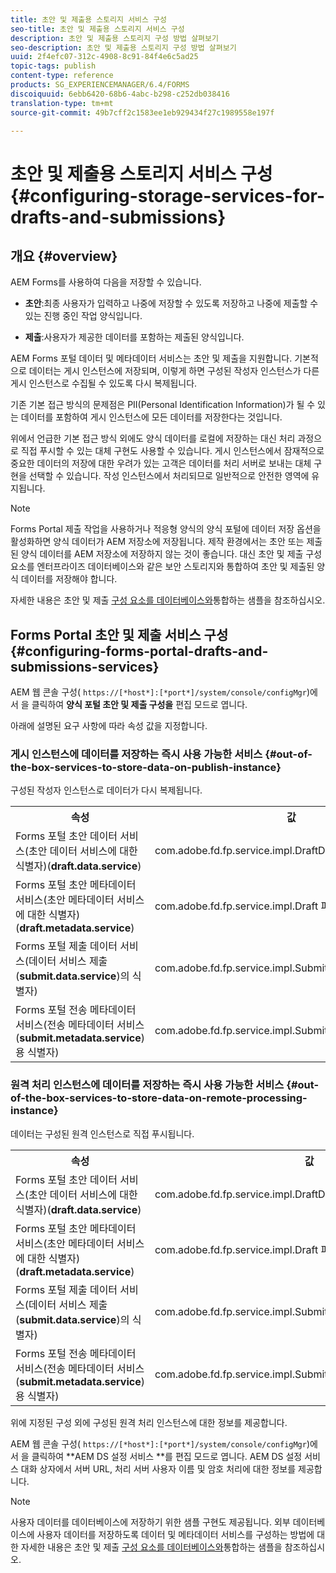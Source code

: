 ```yaml
---
title: 초안 및 제출용 스토리지 서비스 구성
seo-title: 초안 및 제출용 스토리지 서비스 구성
description: 초안 및 제출용 스토리지 구성 방법 살펴보기
seo-description: 초안 및 제출용 스토리지 구성 방법 살펴보기
uuid: 2f4efc07-312c-4908-8c91-84f4e6c5ad25
topic-tags: publish
content-type: reference
products: SG_EXPERIENCEMANAGER/6.4/FORMS
discoiquuid: 6ebb6420-68b6-4abc-b298-c252db038416
translation-type: tm+mt
source-git-commit: 49b7cff2c1583ee1eb929434f27c1989558e197f

---
```



# 초안 및 제출용 스토리지 서비스 구성 {#configuring-storage-services-for-drafts-and-submissions}

## 개요 {#overview}

AEM Forms를 사용하여 다음을 저장할 수 있습니다.

* **초안**:최종 사용자가 입력하고 나중에 저장할 수 있도록 저장하고 나중에 제출할 수 있는 진행 중인 작업 양식입니다.

* **제출**:사용자가 제공한 데이터를 포함하는 제출된 양식입니다.

AEM Forms 포털 데이터 및 메타데이터 서비스는 초안 및 제출을 지원합니다. 기본적으로 데이터는 게시 인스턴스에 저장되며, 이렇게 하면 구성된 작성자 인스턴스가 다른 게시 인스턴스로 수집될 수 있도록 다시 복제됩니다.

기존 기본 접근 방식의 문제점은 PII(Personal Identification Information)가 될 수 있는 데이터를 포함하여 게시 인스턴스에 모든 데이터를 저장한다는 것입니다.

위에서 언급한 기본 접근 방식 외에도 양식 데이터를 로컬에 저장하는 대신 처리 과정으로 직접 푸시할 수 있는 대체 구현도 사용할 수 있습니다. 게시 인스턴스에서 잠재적으로 중요한 데이터의 저장에 대한 우려가 있는 고객은 데이터를 처리 서버로 보내는 대체 구현을 선택할 수 있습니다. 작성 인스턴스에서 처리되므로 일반적으로 안전한 영역에 유지됩니다.

>[!NOTE]
>
>Forms Portal 제출 작업을 사용하거나 적응형 양식의 양식 포털에 데이터 저장 옵션을 활성화하면 양식 데이터가 AEM 저장소에 저장됩니다. 제작 환경에서는 초안 또는 제출된 양식 데이터를 AEM 저장소에 저장하지 않는 것이 좋습니다. 대신 초안 및 제출 구성 요소를 엔터프라이즈 데이터베이스와 같은 보안 스토리지와 통합하여 초안 및 제출된 양식 데이터를 저장해야 합니다.
>
>자세한 내용은 초안 및 제출 [구성 요소를 데이터베이스와](/help/forms/using/integrate-draft-submission-database.md)통합하는 샘플을 참조하십시오.

## Forms Portal 초안 및 제출 서비스 구성 {#configuring-forms-portal-drafts-and-submissions-services}

AEM 웹 콘솔 구성( `https://[*host*]:[*port*]/system/console/configMgr`)에서 을 클릭하여 **양식 포털 초안 및 제출 구성을** 편집 모드로 엽니다.

아래에 설명된 요구 사항에 따라 속성 값을 지정합니다.

### 게시 인스턴스에 데이터를 저장하는 즉시 사용 가능한 서비스 {#out-of-the-box-services-to-store-data-on-publish-instance}

구성된 작성자 인스턴스로 데이터가 다시 복제됩니다.

<table> 
 <tbody>
  <tr>
   <th>속성</th> 
   <th>값</th> 
  </tr>
  <tr>
   <td>Forms 포털 초안 데이터 서비스(초안 데이터 서비스에 대한 식별자)(<strong>draft.data.service</strong>)</td> 
   <td>com.adobe.fd.fp.service.impl.DraftDataServiceImpl<br /> </td> 
  </tr>
  <tr>
   <td>Forms 포털 초안 메타데이터 서비스(초안 메타데이터 서비스에 대한 식별자)(<strong>draft.metadata.service</strong>)</td> 
   <td>com.adobe.fd.fp.service.impl.Draft 파섹<br /> </td> 
  </tr>
  <tr>
   <td>Forms 포털 제출 데이터 서비스(데이터 서비스 제출(<strong>submit.data.service</strong>)의 식별자)</td> 
   <td>com.adobe.fd.fp.service.impl.SubmitDataServiceImpl<br /> </td> 
  </tr>
  <tr>
   <td>Forms 포털 전송 메타데이터 서비스(전송 메타데이터 서비스(<strong>submit.metadata.service</strong>)용 식별자)</td> 
   <td>com.adobe.fd.fp.service.impl.SubmitMetadataServiceImpl<br /> </td> 
  </tr>
 </tbody>
</table>

### 원격 처리 인스턴스에 데이터를 저장하는 즉시 사용 가능한 서비스 {#out-of-the-box-services-to-store-data-on-remote-processing-instance}

데이터는 구성된 원격 인스턴스로 직접 푸시됩니다.

<table> 
 <tbody>
  <tr>
   <th>속성</th> 
   <th>값</th> 
  </tr>
  <tr>
   <td>Forms 포털 초안 데이터 서비스(초안 데이터 서비스에 대한 식별자)(<strong>draft.data.service</strong>)</td> 
   <td>com.adobe.fd.fp.service.impl.DraftDataServiceRemoteImpl<br /> </td> 
  </tr>
  <tr>
   <td>Forms 포털 초안 메타데이터 서비스(초안 메타데이터 서비스에 대한 식별자)(<strong>draft.metadata.service</strong>)</td> 
   <td>com.adobe.fd.fp.service.impl.Draft 파섹<br /> </td> 
  </tr>
  <tr>
   <td>Forms 포털 제출 데이터 서비스(데이터 서비스 제출(<strong>submit.data.service</strong>)의 식별자)</td> 
   <td>com.adobe.fd.fp.service.impl.SubmitDataServiceRemoteImpl<br /> </td> 
  </tr>
  <tr>
   <td>Forms 포털 전송 메타데이터 서비스(전송 메타데이터 서비스(<strong>submit.metadata.service</strong>)용 식별자)</td> 
   <td>com.adobe.fd.fp.service.impl.SubmitMetadataServiceRemoteImpl<br /> </td> 
  </tr>
 </tbody>
</table>

위에 지정된 구성 외에 구성된 원격 처리 인스턴스에 대한 정보를 제공합니다.

AEM 웹 콘솔 구성( `https://[*host*]:[*port*]/system/console/configMgr`)에서 을 클릭하여 **AEM DS 설정 서비스 **를 편집 모드로 엽니다. AEM DS 설정 서비스 대화 상자에서 서버 URL, 처리 서버 사용자 이름 및 암호 처리에 대한 정보를 제공합니다.

>[!NOTE]
>
>사용자 데이터를 데이터베이스에 저장하기 위한 샘플 구현도 제공됩니다. 외부 데이터베이스에 사용자 데이터를 저장하도록 데이터 및 메타데이터 서비스를 구성하는 방법에 대한 자세한 내용은 초안 및 제출 [구성 요소를 데이터베이스와](/help/forms/using/integrate-draft-submission-database.md)통합하는 샘플을 참조하십시오.

